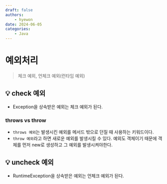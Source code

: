 ```yaml
---
draft: false
authors:
    - hyewon
date: 2024-06-05
categories:
    - Java
---
```


# 예외처리

> 체크 예외, 언체크 예외(런타임 예외)

<!-- more -->

## 💡 check 예외

- Exception을 상속받은 예외는 체크 예외가 된다.

### throws vs throw
- `throws 예외`는 발생시킨 예외를 메서드 밖으로 던질 때 사용하는 키워드이다.
- `throw 예외`라고 하면 새로운 예외를 발생시킬 수 있다. 예외도 객체이기 때문에 객체를 먼저 new로 생성하고 그 예외를 발생시켜야한다.



## 💡 uncheck 예외

- RuntimeException을 상속받은 예외는 언체크 예외가 된다.